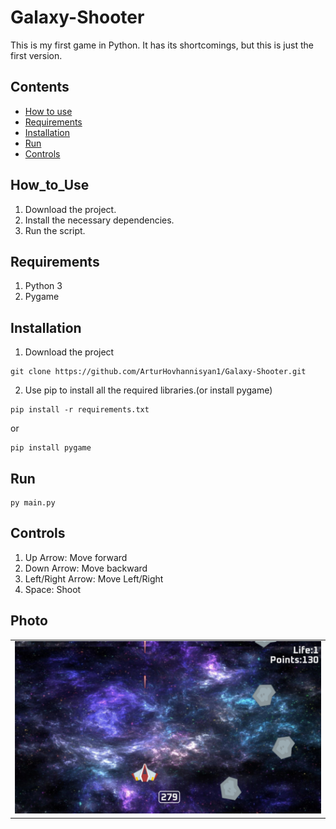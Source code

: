 # Galaxy-Shooter
This is my first game in Python. It has its shortcomings, but this is just the first version.

## Contents
- [How to use](#how_to_use)
- [Requirements](#Requirements)
- [Installation](#Installation)
- [Run](#Run)
- [Controls](#Controls)




## How_to_Use

1. Download the project. 
2. Install the necessary dependencies.
3. Run the script. 


## Requirements

1. Python 3
2. Pygame


## Installation

1. Download the project

```
git clone https://github.com/ArturHovhannisyan1/Galaxy-Shooter.git
```
2. Use pip to install all the required libraries.(or install pygame)
```
pip install -r requirements.txt
```
or
```
pip install pygame
```

## Run
```
py main.py
```

## Controls

1. Up Arrow: Move forward
2. Down Arrow: Move backward
3. Left/Right Arrow: Move Left/Right
4. Space: Shoot

## Photo

  <table>
    <tr>
      <td><img src="https://github.com/ArturHovhannisyan1/Galaxy-Shooter/blob/main/images/Screenshot%202024-09-24%20164959.png?raw=true"/></td>
    </tr>
  </table>
